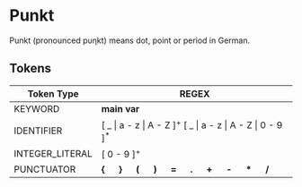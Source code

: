 # Punkt

Punkt (pronounced p&upsilon;&eta;kt) means dot, point or period in German.

## Tokens

|Token Type|REGEX|
|----------|-----|
|KEYWORD|**main** **var**|
|IDENTIFIER|[ _ \| a - z \| A - Z ]<sup>+</sup> [ _ \| a - z \| A - Z \| 0 - 9 ]<sup>*</sup>|
|INTEGER_LITERAL | [ 0 - 9 ]<sup>+</sup>|
PUNCTUATOR | **{** &emsp; **}** &emsp; **(** &emsp; **)** &emsp; **=** &emsp; **.** &emsp; **+** &emsp; **-** &emsp; **\*** &emsp; **/** |

